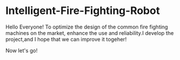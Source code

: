 # Intelligent-Fire-Fighting-Robot

Hello Everyone!
To optimize the design of the common fire fighting machines on the market, enhance the use and reliability.I develop the project,and I hope that we can improve it togeher!

Now let's go!
